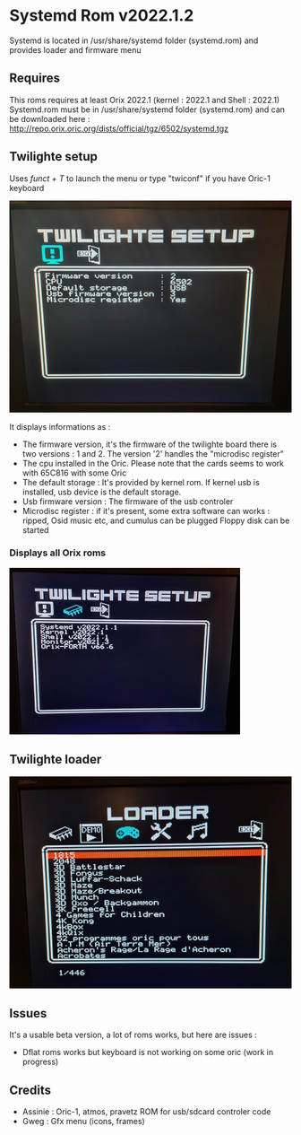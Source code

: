 # Systemd Rom v2022.1.2

Systemd is located in /usr/share/systemd folder (systemd.rom) and provides loader and firmware menu

## Requires

This roms requires at least Orix 2022.1 (kernel : 2022.1 and Shell : 2022.1)
Systemd.rom must be in /usr/share/systemd folder (systemd.rom) and can be downloaded here : http://repo.orix.oric.org/dists/official/tgz/6502/systemd.tgz

## Twilighte setup

Uses *funct + T* to launch the menu or type "twiconf" if you have Oric-1 keyboard

![alt text](firmware.jpg "firmware")

It displays informations as :

* The firmware version, it's the firmware of the twilighte board there is two versions : 1 and 2. The version '2' handles the "microdisc register"
* The cpu installed in the Oric. Please note that the cards seems to work with 65C816 with some Oric
* The default storage : It's provided by kernel rom. If kernel usb is installed, usb device is the default storage.
* Usb firmware version : The firmware of the usb controler
* Microdisc register : if it's present, some extra software can works : ripped, Osid music etc, and cumulus can be plugged Floppy disk can be started

### Displays all Orix roms

![alt text](firmware_bank_display.jpg "Displays bank")

## Twilighte loader

![alt text](loader2.jpg "firmware")

## Issues

It's a usable beta version, a lot of roms works, but here are issues :

* Dflat roms works but keyboard is not working on some oric (work in progress)

## Credits

* Assinie : Oric-1, atmos, pravetz ROM for usb/sdcard controler code
* Gweg : Gfx menu (icons, frames)

